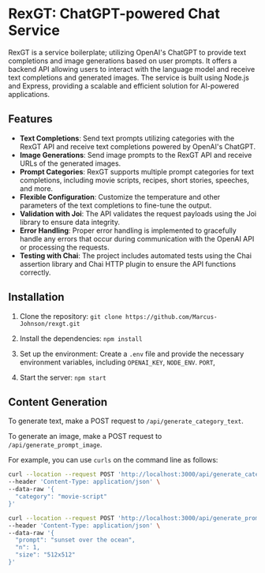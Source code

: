 # RexGT: ChatGPT-powered Chat Service

RexGT is a service boilerplate; utilizing OpenAI's ChatGPT to provide text completions and image generations based on user prompts. It offers a backend API allowing users to interact with the language model and receive text completions and generated images. The service is built using Node.js and Express, providing a scalable and efficient solution for AI-powered applications.

## Features

- **Text Completions**: Send text prompts utilizing categories with the RexGT API and receive text completions powered by OpenAI's ChatGPT.
- **Image Generations**: Send image prompts to the RexGT API and receive URLs of the generated images.
- **Prompt Categories**: RexGT supports multiple prompt categories for text completions, including movie scripts, recipes, short stories, speeches, and more.
- **Flexible Configuration**: Customize the temperature and other parameters of the text completions to fine-tune the output.
- **Validation with Joi**: The API validates the request payloads using the Joi library to ensure data integrity.
- **Error Handling**: Proper error handling is implemented to gracefully handle any errors that occur during communication with the OpenAI API or processing the requests.
- **Testing with Chai**: The project includes automated tests using the Chai assertion library and Chai HTTP plugin to ensure the API functions correctly.

## Installation

1. Clone the repository: `git clone https://github.com/Marcus-Johnson/rexgt.git`
2. Install the dependencies: `npm install`
3. Set up the environment: Create a `.env` file and provide the necessary environment variables, including
   `OPENAI_KEY`,
   `NODE_ENV`.
   `PORT`,
   
5. Start the server: `npm start`

## Content Generation

To generate text, make a POST request to `/api/generate_category_text`. 

To generate an image, make a POST request to `/api/generate_prompt_image`. 

For example, you can use `curls` on the command line as follows:

```bash
curl --location --request POST 'http://localhost:3000/api/generate_category_text' \
--header 'Content-Type: application/json' \
--data-raw '{
  "category": "movie-script"
}'

curl --location --request POST 'http://localhost:3000/api/generate_prompt_image' \
--header 'Content-Type: application/json' \
--data-raw '{
  "prompt": "sunset over the ocean",
  "n": 1,
  "size": "512x512"
}'
